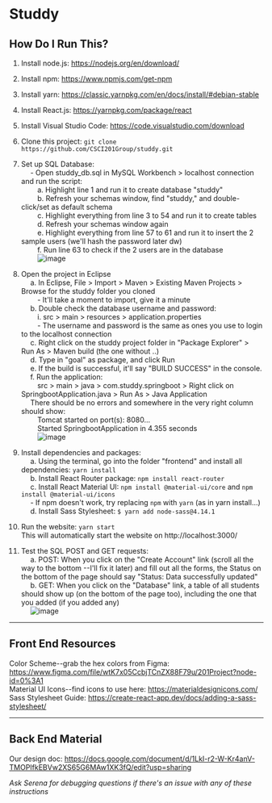 # Studdy

## How Do I Run This?
1. Install node.js: https://nodejs.org/en/download/ <br>
2. Install npm: https://www.npmjs.com/get-npm <br>
3. Install yarn: https://classic.yarnpkg.com/en/docs/install/#debian-stable <br>
4. Install React.js: https://yarnpkg.com/package/react <br>
5. Install Visual Studio Code: https://code.visualstudio.com/download <br>
6. Clone this project: `git clone https://github.com/CSCI201Group/studdy.git` <br>
7. Set up SQL Database: <br>
&emsp; - Open studdy_db.sql in MySQL Workbench > localhost connection and run the script: <br>
&emsp;&emsp; a. Highlight line 1 and run it to create database "studdy" <br>
&emsp;&emsp; b. Refresh your schemas window, find "studdy," and double-click/set as default schema <br>
&emsp;&emsp; c. Highlight everything from line 3 to 54 and run it to create tables <br>
&emsp;&emsp; d. Refresh your schemas window again <br>
&emsp;&emsp; e. Highlight everything from line 57 to 61 and run it to insert the 2 sample users (we'll hash the password later dw) <br>
&emsp;&emsp; f. Run line 63 to check if the 2 users are in the database <br>
&emsp;&emsp; ![image](https://user-images.githubusercontent.com/65131556/142823164-deb55f96-dbbf-4b54-84cd-071374d8b79a.png) <br>

8. Open the project in Eclipse <br>
&emsp; a. In Eclipse, File > Import > Maven > Existing Maven Projects > Browse for the studdy folder you cloned <br>
&emsp;&emsp; - It'll take a moment to import, give it a minute <br>
&emsp; b. Double check the database username and password: <br>
&emsp;&emsp; i. src > main > resources > application.properties <br>
&emsp;&emsp; - The username and password is the same as ones you use to login to the localhost connection <br>
&emsp; c. Right click on the studdy project folder in "Package Explorer" > Run As > Maven build (the one without ..) <br>
&emsp; d. Type in "goal" as package, and click Run <br>
&emsp; e. If the build is successful, it'll say "BUILD SUCCESS" in the console. <br>
&emsp; f. Run the application: <br>
&emsp;&emsp; src > main > java > com.studdy.springboot > Right click on SpringbootApplication.java > Run As > Java Application <br>
&emsp; There should be no errors and somewhere in the very right column should show: <br>
&emsp;&emsp; Tomcat started on port(s): 8080... <br>
&emsp;&emsp; Started SpringbootApplication in 4.355 seconds <br>
&emsp;&emsp; ![image](https://user-images.githubusercontent.com/65131556/142823047-126b1b55-c8fe-409e-ab38-7acf15eecbd2.png) <br>

9. Install dependencies and packages: <br>
&emsp; a. Using the terminal, go into the folder "frontend" and install all dependencies: `yarn install` <br>
&emsp; b. Install React Router package: `npm install react-router`<br>
&emsp; c. Install React Material UI: `npm install @material-ui/core` and `npm install @material-ui/icons` <br>
&emsp; - If npm doesn't work, try replacing `npm` with `yarn` (as in yarn install...) <br>
&emsp; d. Install Sass Stylesheet: `$ yarn add node-sass@4.14.1`
10. Run the website: `yarn start` <br>
This will automatically start the website on http://localhost:3000/ <br>
11. Test the SQL POST and GET requests: <br>
&emsp; a. POST: When you click on the "Create Account" link (scroll all the way to the bottom --I'll fix it later) and fill out all the forms, the Status on the bottom of the page should say "Status: Data successfully updated" <br>
&emsp; b. GET: When you click on the "Database" link, a table of all students should show up (on the bottom of the page too), including the one that you added (if you added any) <br>
&emsp; ![image](https://user-images.githubusercontent.com/65131556/142823496-3c27302e-fb88-40bd-8eee-549b09a63d5a.png) <br>

-----
## Front End Resources
Color Scheme--grab the hex colors from Figma: https://www.figma.com/file/wtK7x05CcbjTCnZX88F79u/201Project?node-id=0%3A1 <br>
Material UI Icons--find icons to use here: https://materialdesignicons.com/ <br>
Sass Stylesheet Guide: https://create-react-app.dev/docs/adding-a-sass-stylesheet/ <br>

-----
## Back End Material
Our design doc: https://docs.google.com/document/d/1LkI-r2-W-Kr4anV-TMOPIfkEBVw2XS65G6MAw1XK3fQ/edit?usp=sharing <br>


*Ask Serena for debugging questions if there's an issue with any of these instructions*
